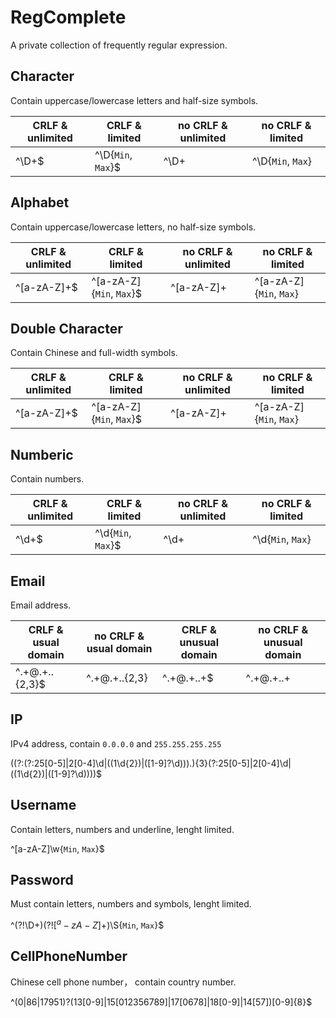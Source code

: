 # RegComplete
A private collection of frequently regular expression.

## Character

Contain uppercase/lowercase letters and half-size symbols.

CRLF & unlimited | CRLF & limited | no CRLF & unlimited| no CRLF & limited
------------ | ------------- | ------------ | -------------
^\D+$ | ^\D{`Min`, `Max`}$ | ^\D+ | ^\D{`Min`, `Max`} 

## Alphabet

Contain uppercase/lowercase letters, no half-size symbols.

CRLF & unlimited | CRLF & limited | no CRLF & unlimited| no CRLF & limited
------------ | ------------- | ------------ | -------------
^[a-zA-Z]+$ | ^[a-zA-Z]{`Min`, `Max`}$ | ^[a-zA-Z]+ | ^[a-zA-Z]{`Min`, `Max`} 

## Double Character

Contain Chinese and full-width symbols.

CRLF & unlimited | CRLF & limited | no CRLF & unlimited| no CRLF & limited
------------ | ------------- | ------------ | -------------
^[a-zA-Z]+$ | ^[a-zA-Z]{`Min`, `Max`}$ | ^[a-zA-Z]+ | ^[a-zA-Z]{`Min`, `Max`} 

## Numberic

Contain numbers.

CRLF & unlimited | CRLF & limited | no CRLF & unlimited| no CRLF & limited
------------ | ------------- | ------------ | -------------
^\d+$ | ^\d{`Min`, `Max`}$ | ^\d+ | ^\d{`Min`, `Max`} 

## Email

Email address.

CRLF & usual domain | no CRLF & usual domain | CRLF & unusual domain | no CRLF & unusual domain
------------ | ------------- | ------------ | -------------
^.+@.+\..{2,3}$ | ^.+@.+\..{2,3} | ^.+@.+\..+$ | ^.+@.+\..+

## IP

IPv4 address, contain `0.0.0.0` and `255.255.255.255`

((?:(?:25[0-5]|2[0-4]\d|((1\d{2})|([1-9]?\d)))\.){3}(?:25[0-5]|2[0-4]\d|((1\d{2})|([1-9]?\d))))$

## Username

Contain letters, numbers and underline, lenght limited.

^[a-zA-Z]\w{`Min`, `Max`}$

## Password

Must contain letters, numbers and symbols, lenght limited.

^(?!\D+$)(?![^a-zA-Z]+$)\S{`Min`, `Max`}$

## CellPhoneNumber

Chinese cell phone number， contain country number.

^(0|86|17951)?(13[0-9]|15[012356789]|17[0678]|18[0-9]|14[57])[0-9]{8}$


